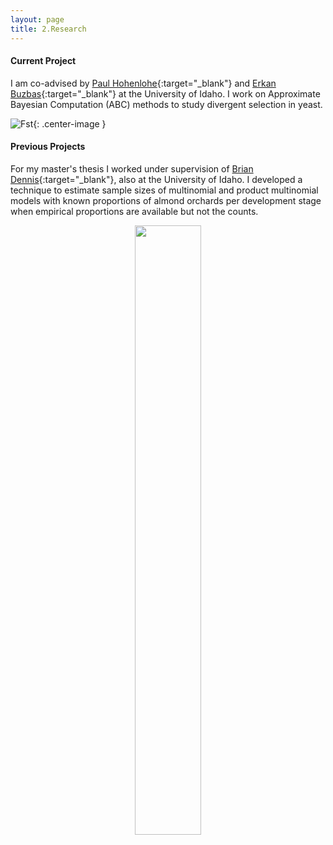 ```yaml
---
layout: page
title: 2.Research 
---
```



#### Current Project ####
I am co-advised by [Paul Hohenlohe](http://hohenlohelab.github.io/){:target="_blank"} and [Erkan Buzbas](http://webpages.uidaho.edu/erkanbuzbas/){:target="_blank"} at the University of Idaho. I work on Approximate Bayesian Computation (ABC) methods to study divergent selection in yeast. 


![Fst](https://martynalukaszewicz.github.io/Fst.jpeg){: .center-image }


#### Previous Projects ####
For my master's thesis I worked under supervision of [Brian Dennis](https://www.uidaho.edu/cnr/faculty/dennis){:target="_blank"}, also at the University of Idaho. I developed a technique to estimate sample sizes of multinomial and product multinomial models with known proportions of almond orchards per development stage when empirical proportions are available but not the counts.








<figure><center>
  <img width="50%" height="50%" src="https://martynalukaszewicz.github.io/BlueDiamondAlmonds.jpg"/>
</center></figure>







